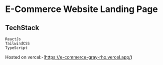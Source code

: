 # E-Commerce Website Landing Page

## TechStack

```
ReactJs
TailwindCSS
TypeScript
```

Hosted on vercel:-(https://e-commerce-gray-rho.vercel.app/)
